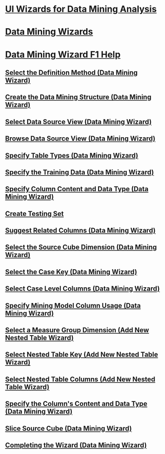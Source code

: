 # [UI Wizards for Data Mining Analysis](ui-wizards-data-mining.md)

# [Data Mining Wizards](../data-mining-wizards.md)
# [Data Mining Wizard F1 Help](../data-mining-wizard-f1-help-analysis-services-data-mining.md)
## [Select the Definition Method (Data Mining Wizard)](../select-the-definition-method-data-mining-wizard.md)
## [Create the Data Mining Structure (Data Mining Wizard)](../create-the-data-mining-structure-data-mining-wizard.md)
## [Select Data Source View (Data Mining Wizard)](../select-data-source-view-data-mining-wizard.md)
## [Browse Data Source View (Data Mining Wizard)](../browse-data-source-view-data-mining-wizard.md)
## [Specify Table Types (Data Mining Wizard)](../specify-table-types-data-mining-wizard.md)
## [Specify the Training Data (Data Mining Wizard)](../specify-the-training-data-data-mining-wizard.md)
## [Specify Column Content and Data Type (Data Mining Wizard)](../specify-column-content-and-data-type-data-mining-wizard.md)
## [Create Testing Set](../create-testing-set-data-mining-wizard.md)
## [Suggest Related Columns (Data Mining Wizard)](../suggest-related-columns-data-mining-wizard.md)
## [Select the Source Cube Dimension (Data Mining Wizard)](../select-the-source-cube-dimension-data-mining-wizard.md)
## [Select the Case Key (Data Mining Wizard)](../select-the-case-key-data-mining-wizard.md)
## [Select Case Level Columns (Data Mining Wizard)](../select-case-level-columns-data-mining-wizard.md)
## [Specify Mining Model Column Usage (Data Mining Wizard)](../specify-mining-model-column-usage-data-mining-wizard.md)
## [Select a Measure Group Dimension (Add New Nested Table Wizard)](../select-a-measure-group-dimension-add-new-nested-table-wizard.md)
## [Select Nested Table Key (Add New Nested Table Wizard)](../select-nested-table-key-add-new-nested-table-wizard.md)
## [Select Nested Table Columns (Add New Nested Table Wizard)](../select-nested-table-columns-add-new-nested-table-wizard.md)
## [Specify the Column's Content and Data Type (Data Mining Wizard)](../specify-the-column-s-content-and-data-type-data-mining-wizard.md)
## [Slice Source Cube (Data Mining Wizard)](../slice-source-cube-data-mining-wizard.md)
## [Completing the Wizard (Data Mining Wizard)](../completing-the-wizard-data-mining-wizard.md)


